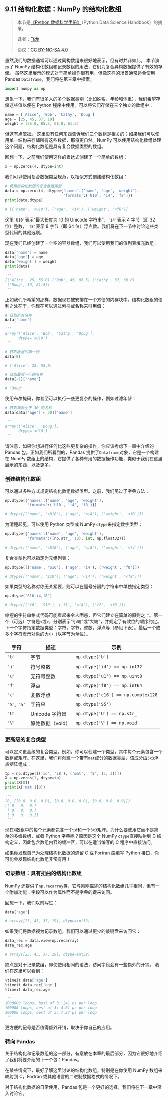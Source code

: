 ## 9.11 结构化数据：NumPy 的结构化数组

> 本节是[《Python 数据科学手册》](https://github.com/jakevdp/PythonDataScienceHandbook)（Python Data Science Handbook）的摘录。
> 
> 译者：[飞龙](https://github.com/wizardforcel)
> 
> 协议：[CC BY-NC-SA 4.0](http://creativecommons.org/licenses/by-nc-sa/4.0/)

虽然我们的数据通常可以通过同构数组来很好地表示，但有时并非如此。 本节演示了 NumPy 结构化数组和记录数组的用法，它们为复合异构数据提供了有效的存储。 虽然这里展示的模式对于简单操作很有用，但像这样的场景通常适合使用 Pandas `Dataframe`，我们将在第三章中探索。

```py
import numpy as np
```

想象一下，我们有很多人的多个数据类别（比如姓名，年龄和体重），我们希望存储这些值以便在 Python 程序中使用。可以将它们存储在三个独立的数组中：

```py
name = ['Alice', 'Bob', 'Cathy', 'Doug']
age = [25, 45, 37, 19]
weight = [55.0, 85.5, 68.0, 61.5]
```

但这有点笨拙。 这里没有任何东西告诉我们三个数组是相关的；如果我们可以使用单一结构来存储所有这些数据，那将更自然。NumPy 可以使用结构化数组处理这个问题，结构化数组是具有复合数据类型的数组。

回想一下，之前我们使用这样的表达式创建了一个简单的数组：

```py
x = np.zeros(4, dtype=int)
```

我们可以使用复合数据类型规范，以相似方式创建结构化数组：

```py
# 使用结构化数组的复合数据类型
data = np.zeros(4, dtype={'names':('name', 'age', 'weight'),
                          'formats':('U10', 'i4', 'f8')})
print(data.dtype)

# [('name', '<U10'), ('age', '<i4'), ('weight', '<f8')]
```

这里`'U10'`表示“最大长度为 10 的 Unicode 字符串”，`'i4'`表示 4 字节（即 32 位）整数，`'f8'`表示 8 字节（即 64 位）浮点数。我们将在下一节中讨论这些类型代码的其他选项。

现在我们已经创建了一个空的容器数组，我们可以使用我们的值列表填充数组：

```py
data['name'] = name
data['age'] = age
data['weight'] = weight
print(data)

'''
[('Alice', 25, 55.0) ('Bob', 45, 85.5) ('Cathy', 37, 68.0)
 ('Doug', 19, 61.5)]
'''
```

正如我们所希望的那样，数据现在被安排在一个方便的内存块中。结构化数组的便利之处在于，你现在可以通过索引或名称来引用值：

```py
# 获取所有名称
data['name']

'''
array(['Alice', 'Bob', 'Cathy', 'Doug'], 
      dtype='<U10')
'''

# 获取数据的第一行
data[0]

# ('Alice', 25, 55.0)

# 获取最后一行的名称
data[-1]['name']

# 'Doug'
```

使用布尔掩码，你甚至可以执行一些更复杂的操作，例如过滤年龄：

```py
# 获取年龄小于 30 的名称
data[data['age'] < 30]['name']

'''
array(['Alice', 'Doug'], 
      dtype='<U10')
'''
```

请注意，如果你想进行任何比这些更复杂的操作，你应该考虑下一章中介绍的 Pandas 包。正如我们所看到的，Pandas 提供了``Dataframe``对象，它是一个构建在 NumPy 数组上的结构，它提供了各种有用的数据操作功能，类似于我们在这里展示的东西，以及更多。

### 创建结构化数组

可以通过多种方式规定结构化数组数据类型。之前，我们见过了字典方法：


```py
np.dtype({'names':('name', 'age', 'weight'),
          'formats':('U10', 'i4', 'f8')})

# dtype([('name', '<U10'), ('age', '<i4'), ('weight', '<f8')])
```

为清楚起见，可以使用 Python 类型或 NumPy `dtype`来指定数字类型：

```py
np.dtype({'names':('name', 'age', 'weight'),
          'formats':((np.str_, 10), int, np.float32)})
          
# dtype([('name', '<U10'), ('age', '<i8'), ('weight', '<f4')])
```

复合类型也可以指定为元组列表：

```py
np.dtype([('name', 'S10'), ('age', 'i4'), ('weight', 'f8')])

# dtype([('name', 'S10'), ('age', '<i4'), ('weight', '<f8')])
```

如果类型的名称对你无关紧要，则可以在逗号分隔的字符串中单独指定类型：

```py
np.dtype('S10,i4,f8')

# dtype([('f0', 'S10'), ('f1', '<i4'), ('f2', '<f8')])
```

缩短的字符串格式代码可能看起来令人困惑，但它们建立在简单的原则之上。第一个（可选）字符是``<``或``>``，分别表示“小端”或“大端”，并规定了有效位的顺序约定。下一个字符指定数据类型：字符，字节，整数，浮点等（参见下表）。最后一个或多个字符表示对象的大小（以字节为单位）。

| 字符        | 描述           | 示例                             |
| ---------        | -----------           | -------                             | 
| ``'b'``          | 字节                  | ``np.dtype('b')``                   |
| ``'i'``          | 符号整数        | ``np.dtype('i4') == np.int32``      |
| ``'u'``          | 无符号整数      | ``np.dtype('u1') == np.uint8``      |
| ``'f'``          | 浮点        | ``np.dtype('f8') == np.int64``      |
| ``'c'``          | 复数浮点 | ``np.dtype('c16') == np.complex128``|
| ``'S'``, ``'a'`` | 字符串                | ``np.dtype('S5')``                  |
| ``'U'``          | Unicode 字符串        | ``np.dtype('U') == np.str_``        |
| ``'V'``          | 原始数据（void）       | ``np.dtype('V') == np.void``        |

### 更高级的复合类型

可以定义更高级的复合类型。例如，你可以创建一个类型，其中每个元素包含一个数组或矩阵。在这里，我们将创建一个带有``mat``成分的数据类型，该成分由`3x3`浮点矩阵组成：

```py
tp = np.dtype([('id', 'i8'), ('mat', 'f8', (3, 3))])
X = np.zeros(1, dtype=tp)
print(X[0])
print(X['mat'][0])

'''
(0, [[0.0, 0.0, 0.0], [0.0, 0.0, 0.0], [0.0, 0.0, 0.0]])
[[ 0.  0.  0.]
 [ 0.  0.  0.]
 [ 0.  0.  0.]]
'''
```

现在``X``数组中的每个元素都包含一个``id``和一个`3x3`矩阵。为什么要使用它而不是简单的多维数组，或者 Python 字典呢？原因是这个 NumPy ``dtype``直接映射到 C 结构定义，因此包含数组内容的缓冲区，可以在适当编写的 C 程序中直接访问。

如果你发现自己为处理结构化数据的遗留 C 或 Fortran 库编写 Python 接口，你可能会发现结构化数组非常有用！

### 记录数组：具有扭曲的结构化数组

NumPy 还提供了``np.recarray``类，它与刚刚描述的结构化数组几乎相同，但有一个附加功能：字段可以作为属性而不是字典的键来访问。

回想一下，我们以前写过：

```py
data['age']

# array([25, 45, 37, 19], dtype=int32)
```

如果我们将数据视为记录数组，我们可以通过更少的敲键盘来访问它：

```py
data_rec = data.view(np.recarray)
data_rec.age

# array([25, 45, 37, 19], dtype=int32)
```

缺点是对于记录数组，即使使用相同的语法，访问字段会有一些额外的开销。 我们在这里可以看到：

```py
%timeit data['age']
%timeit data_rec['age']
%timeit data_rec.age

'''
1000000 loops, best of 3: 241 ns per loop
100000 loops, best of 3: 4.61 µs per loop
100000 loops, best of 3: 7.27 µs per loop
'''
```

更方便的记号是否值得额外开销，取决于你自己的应用。

### 转向 Pandas

关于结构化和记录数组的这一部分，有意放在本章的最后部分，因为它很好地介绍了我们将要介绍的下一个包：Pandas。

在某些情况下，最好了解这里讨论的结构化数组，特别是在你使用 NumPy 数组来映射到 C，Fortran 或其他语言的二进制数据格式的情况下。

对于结构化数据的日常使用，Pandas 包是一个更好的选择，我们将在下一章中深入讨论它。
